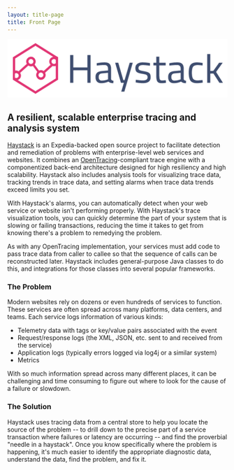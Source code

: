 ```yaml
---
layout: title-page
title: Front Page
---
```


![Haystack Logo](./src/images/logo.png)

## A resilient, scalable enterprise tracing and analysis system 

[Haystack](https://github.com/ExpediaDotCom/haystack) is an Expedia-backed open source project to facilitate detection
and remediation of problems with enterprise-level web services and websites. It combines an [OpenTracing](http://opentracing.io/documentation/)-compliant trace engine with
a componentized back-end architecture designed for high resiliency and high scalability. Haystack also includes analysis tools for visualizing trace data, tracking trends in trace data, and setting alarms when trace data trends exceed limits you set.

With Haystack's alarms, you can automatically detect when your web service or website isn't performing properly. With Haystack's trace visualization tools, you can quickly determine the part of your system that is slowing or failing transactions, reducing the time it takes to get from knowing there's a problem to remedying the problem.

As with any OpenTracing implementation, your services must add code to pass trace data from caller to callee so that the sequence of calls can be reconstructed later. Haystack includes general-purpose Java classes to do this, and integrations for those classes into several popular frameworks.

### The Problem
Modern websites rely on dozens or even hundreds of services to function. These services are often spread across many
platforms, data centers, and teams. Each service logs information of various kinds:

* Telemetry data with tags or key/value pairs associated with the event
* Request/response logs (the XML, JSON, etc. sent to and received from the service)
* Application logs (typically errors logged via log4j or a similar system)
* Metrics

With so much information spread across many different places, it can be challenging and time consuming to figure out where to look for the cause of a failure or slowdown. 

### The Solution
Haystack uses tracing data from a central store to help you locate the source of the problem -- to drill down to the precise part of a service transaction where failures or latency are occurring -- and find the proverbial "needle in a haystack". Once you know specifically where the problem is happening, it's much easier to identify the appropriate diagnostic data, understand the data, find the problem, and fix it.

